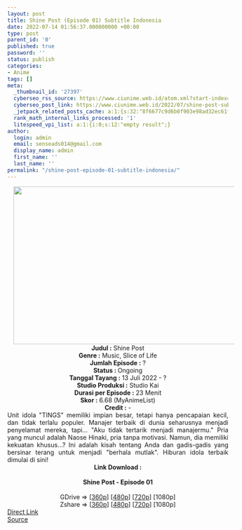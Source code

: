 ```yaml
---
layout: post
title: Shine Post (Episode 01) Subtitle Indonesia
date: 2022-07-14 01:56:37.000000000 +00:00
type: post
parent_id: '0'
published: true
password: ''
status: publish
categories:
- Anime
tags: []
meta:
  _thumbnail_id: '27397'
  cyberseo_rss_source: https://www.ciunime.web.id/atom.xml?start-index=1
  cyberseo_post_link: https://www.ciunime.web.id/2022/07/shine-post-subtitle-indonesia.html
  _jetpack_related_posts_cache: a:1:{s:32:"8f6677c9d6b0f903e98ad32ec61f8deb";a:2:{s:7:"expires";i:1658626614;s:7:"payload";a:3:{i:0;a:1:{s:2:"id";i:27585;}i:1;a:1:{s:2:"id";i:27150;}i:2;a:1:{s:2:"id";i:27298;}}}}
  rank_math_internal_links_processed: '1'
  litespeed_vpi_list: a:1:{i:0;s:12:"empty result";}
author:
  login: admin
  email: senseads014@gmail.com
  display_name: admin
  first_name: ''
  last_name: ''
permalink: "/shine-post-episode-01-subtitle-indonesia/"
---
```

<div class="separator" style="clear: both; text-align: center;"><a href="https://blogger.googleusercontent.com/img/b/R29vZ2xl/AVvXsEiKTmvkURLwZPGaokeWnCyAlkv2z3pX0SqO0IKgDBrWMLZ9MyhcRLwp1bKM_Yx_0Hwb73V5W6NVEiGxhCEP1I1_zTnqHTlSGAHFSSxITq5Yk7yfjaKQAMu18bRS8FdaNtXu9AbkhCzagZwTHb8XJXZgmajCpdOAIMTYl3i-OerF_CtZUR2N3iTTIpq7/s1280/Shine%20Post.jpg" style="margin-left: 1em; margin-right: 1em;"><img border="0" data-original-height="720" data-original-width="1280" height="360" src="{{ site.baseurl }}/assets/2022/07/Shine%20Post.jpg" width="640" /></a></div>
<div class="separator" style="clear: both; text-align: center;"></div>
<div style="text-align: center;"><b>Judul</b><b><b> </b>:</b> Shine Post</div>
<div style="text-align: center;"><b><b>Genre :</b></b> Music, Slice of Life</div>
<div style="text-align: center;"><b>Jumlah Episode :</b> ?<br /><b>Status :&nbsp;</b>Ongoing<br /><b>Tanggal Tayang :</b> 13 Juli 2022 - ?<br /><b>Studio Produksi :</b>&nbsp;Studio Kai<br /><b>Durasi per Episode :</b> 23 Menit</div>
<div style="text-align: center;"><b>Skor :</b> 6.68 (MyAnimeList)</div>
<div style="text-align: center;"><b>Credit :</b>&nbsp;-</div>
<div style="text-align: center;"></div>
<div style="text-align: justify;">Unit idola "TINGS" memiliki impian besar, tetapi hanya pencapaian kecil, dan tidak terlalu populer. Manajer terbaik di dunia seharusnya menjadi penyelamat mereka, tapi... "Aku tidak tertarik menjadi manajermu." Pria yang muncul adalah Naose Hinaki, pria tanpa motivasi. Namun, dia memiliki kekuatan khusus...? Ini adalah kisah tentang Anda dan gadis-gadis yang bersinar terang untuk menjadi "berhala mutlak". Hiburan idola terbaik dimulai di sini!</div>
<div style="text-align: justify;"></div>
<div style="text-align: justify;"></div>
<div style="text-align: center;">
<div style="text-align: center;">
<div style="text-align: left;">
<div style="text-align: center;"><b>Link Download :</b></div>
<div style="text-align: center;"><b><br /></b></div>
<div style="text-align: center;"><span style="text-align: left;"><b>Shine Post</b></span><b>&nbsp;- Episode 01</b></div>
<div style="text-align: center;"><b><br /></b></div>
<div style="text-align: center;">GDrive =&gt; [<a href="https://acefile.co/f/79299019/otakudesu-watch_spost-01_360p-mp4" target="_blank" rel="noopener">360p</a>] [<a href="https://acefile.co/f/79298777/otakudesu-watch_spost-01_480p-mp4" target="_blank" rel="noopener">480p</a>] [<a href="https://acefile.co/f/79298781/otakudesu-watch_spost-01_720p-mp4" target="_blank" rel="noopener">720p</a>] [1080p]</div>
<div style="text-align: center;">Zshare =&gt; [<a href="https://www79.zippyshare.com/v/X3DMkjW0/file.html" target="_blank" rel="noopener">360p</a>] [<a href="https://www79.zippyshare.com/v/1ETQWBT4/file.html" target="_blank" rel="noopener">480p</a>] [<a href="https://www79.zippyshare.com/v/5r65jeHz/file.html" target="_blank" rel="noopener">720p</a>] [1080p]</div>
</div>
</div>
</div>
<link rel="stylesheet" href="https://cdnjs.cloudflare.com/ajax/libs/font-awesome/4.7.0/css/font-awesome.min.css" />
<div class="divbtn"> <a href="https://handymansurrender.com/fihup8buzv?key=94550f7ce39444073321dde3b8782f97" class="btn"><i class="fa fa-download"></i> Direct Link</a> <br /><a href="https://www.ciunime.web.id/2022/07/shine-post-subtitle-indonesia.html">Source</a> </div>
